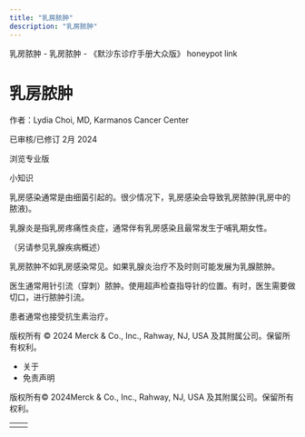 ```yaml
---
title: "乳房脓肿"
description: "乳房脓肿"
---
```


﻿乳房脓肿 \- 乳房脓肿 \- 《默沙东诊疗手册大众版》 honeypot link

# 乳房脓肿

作者：Lydia Choi, MD, Karmanos Cancer Center

已审核/已修订 2月 2024

浏览专业版

小知识

乳房感染通常是由细菌引起的。很少情况下，乳房感染会导致乳房脓肿(乳房中的脓液)。

乳腺炎是指乳房疼痛性炎症，通常伴有乳房感染且最常发生于哺乳期女性。

（另请参见乳腺疾病概述）

乳房脓肿不如乳房感染常见。如果乳腺炎治疗不及时则可能发展为乳腺脓肿。

医生通常用针引流（穿刺）脓肿。使用超声检查指导针的位置。有时，医生需要做切口，进行脓肿引流。

患者通常也接受抗生素治疗。



版权所有 © 2024
Merck & Co., Inc., Rahway, NJ, USA 及其附属公司。保留所有权利。

- 关于
- 免责声明

版权所有© 2024Merck & Co., Inc., Rahway, NJ, USA 及其附属公司。保留所有权利。

|     |     |
| --- | --- |
|  |  |